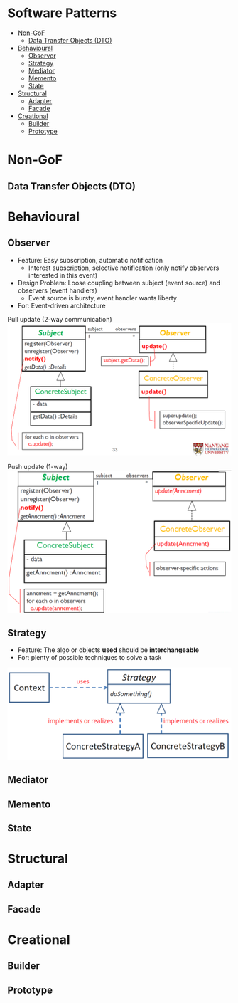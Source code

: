 <h1>Software Patterns</h1>

- [Non-GoF](#non-gof)
  - [Data Transfer Objects (DTO)](#data-transfer-objects-dto)
- [Behavioural](#behavioural)
  - [Observer](#observer)
  - [Strategy](#strategy)
  - [Mediator](#mediator)
  - [Memento](#memento)
  - [State](#state)
- [Structural](#structural)
  - [Adapter](#adapter)
  - [Facade](#facade)
- [Creational](#creational)
  - [Builder](#builder)
  - [Prototype](#prototype)

# Non-GoF 
## Data Transfer Objects (DTO)


# Behavioural
## Observer
- Feature: Easy subscription, automatic notification
  - Interest subscription, selective notification (only notify observers interested in this event)
- Design Problem: Loose coupling between subject (event source) and observers (event handlers)
  - Event source is bursty, event handler wants liberty
- For: Event-driven architecture


Pull update (2-way communication)
![Pull Update Class diagram](img/observer-pull-cd.png)

Push update (1-way)
![Push Update Class diagram](img/observer-push-cd.png)

## Strategy
- Feature: The algo or objects **used** should be **interchangeable**
- For: plenty of possible techniques to solve a task

![Strategy Class diagram](img/strategy-cd.png)

## Mediator


## Memento


## State

# Structural
## Adapter


## Facade


# Creational
## Builder


## Prototype

